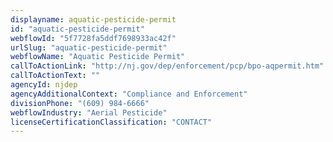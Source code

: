 ```yaml
---
displayname: aquatic-pesticide-permit
id: "aquatic-pesticide-permit"
webflowId: "5f7728fa5ddf7698933ac42f"
urlSlug: "aquatic-pesticide-permit"
webflowName: "Aquatic Pesticide Permit"
callToActionLink: "http://nj.gov/dep/enforcement/pcp/bpo-aqpermit.htm"
callToActionText: ""
agencyId: njdep
agencyAdditionalContext: "Compliance and Enforcement"
divisionPhone: "(609) 984-6666"
webflowIndustry: "Aerial Pesticide"
licenseCertificationClassification: "CONTACT"
---
```

